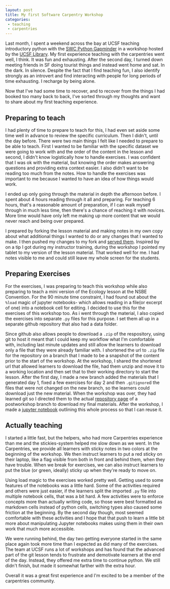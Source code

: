 ```yaml
---
layout: post
title: My first Software Carpentry Workshop
categories:
 - teaching
 - carpentries
---
```


Last month, I spent a weekend across the bay at UCSF teaching introductory python with the [SWC Python Gapminder](http://swcarpentry.github.io/python-novice-gapminder/) in a workshop hosted by the [UCSF Library](https://gboushey.github.io/2017-03-10-UCSF-Python/). My first experience teaching with the carpentries went well, I think. It was fun and exhausting.  After the second day, I turned down meeting friends in SF doing tourist things and instead went home and sat. In the dark. In silence.  Despite the fact that I find teaching fun, I also identify strongly as an introvert and find interacting with people for long periods of time exhausting.  I recharge by being alone.  

Now that I've had some time to recover, and to recover from the things I had booked too many back to back, I've sorted through my thoughts and want to share about my first teaching experience.  

## Preparing to teach

I had plenty of time to prepare to teach for this, I had even set aside some time well in advance to review the specific curriculum.  Then I didn't, until the day before. There were two main things I felt like I needed to prepare to be able to teach.  First  I wanted to be familiar with the specific dataset we were going to work with and the order of the content in the lesson and second, I didn't know logistically how to handle exercises.  I was confident that I was ok with the material, but knowing the order makes answering questions and providing extra context easier.  I also didn't want to be reading too much from the notes. How to handle the exercises was important to me because I wanted to have an idea of how things would work.  

I ended up only going through the material in depth the afternoon before.  I spent about 4 hours reading through it all and preparing.  For teaching 6 hours, that's a reasonable amount of preparation, if I can walk myself through in much less time, then there's a chance of reaching it with novices.  More time would have only left me making up more content that we would never reach and being over prepared.

I prepared by forking the lesson material and making notes in my own copy about what additional things I wanted to do or any changes that I wanted to make.  I then pushed my changes to my fork and [served them](http://sarahmbrown.org/python-novice-gapminder/).  Inspired by on a tip I got during my instructor training, during the workshop I pointed my tablet to my version of the lesson material.  That worked well for me.  I had notes visible to me and could still leave my whole screen for the students.

## Preparing Exercises

For the exercises, I was preparing to teach this workshop while also preparing to teach a mini version of the Ecology lesson at the NSBE Convention.  For the 90 minute time constraint, I had found out about the `%load` magic of jupyter notebooks- which allows reading in a file(or excerpt of one) into a notebook cell for editing.  I decided to use this for the exercises of this workshop too. As i went through the material, I also copied the exercises into separate `.py` files for this purpose.  I set them all up in a separate github repository that also had a data folder.

Since github also allows people to download a `.zip` of the respository, using git to host it meant that I could keep my workflow what I'm comfortable with, including last minute updates and still allow the learners to download only a file that they were already familiar with.  I shortened the url to `.zip` file for the repository on a branch that I made to be a snapshot of the content prior to the start of the workshop. At the workshop, I shared the shortened url that allowed learners to download the file, had them unzip and move it to a working location and then set that to their working directory to start the lesson.  After the first day, I made a new branch added the materials that I generated day 1, fixed a few exercises for day 2 and then `.gitignore`d the files that were not changed on the new branch, so the learners could download just the new material.  When the workshop was over, they had learned git so I directed them to the actual [repository page](https://github.com/brownsarahm/python-novice-gapminder-files/tree/ucsfpostworkshop) of a postworkshop branch to download my final materials.  After the workshop, I made a [jupyter notebook](https://github.com/brownsarahm/python-novice-gapminder-files/blob/master/instructor_resources/create_workshop_branch.ipynb) outlining this whole process so that I can reuse it.

## Actually teaching

I started a little fast, but the helpers, who had more Carpentries experience than me and the stickies-system helped me slow down as we went. In the Carpentries, we provide all learners with sticky notes in two colors at the beginning of the workshop.  We then instruct learners to put a red sticky on their laptop, like a flag visible from both in front and behind them, when they have trouble.  When we break for exercises, we can also instruct learners to put the blue (or green, ideally) sticky up when they're ready to move on.  

Using load magic to the exercises worked pretty well. Getting used to some features of the notebooks was a little hard. Some of the activities required and others were just easier, if the learners split the imported `.py` file into multiple notebook cells, that was a bit hard.  A few activities were to enforce concepts more than actually writing code, so those were best formatted as markdown cells instead of python cells, switching types also caused some friction at the beginning.  By the second day though, most seemed comfortable with these activities and I hope that that push to learn a little bit more about manipulating Jupyter notebooks makes using them in their own work that much more accessible.  

We were running behind, the day two getting everyone started in the same place again took more time than I expected as did many of the exercises.  The team at UCSF runs a lot of workshops and has found that the advanced part of the git lesson tends to frustrate and demotivate learners at the end of the day.  Instead, they offered me extra time to continue python.  We still didn't finish, but made it somewhat farther with the extra hour.  

Overall it was a great first experience and I'm excited to be a member of the carpentries community.

